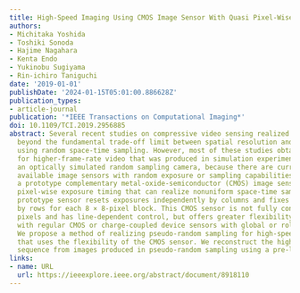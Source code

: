 ```yaml
---
title: High-Speed Imaging Using CMOS Image Sensor With Quasi Pixel-Wise Exposure
authors:
- Michitaka Yoshida
- Toshiki Sonoda
- Hajime Nagahara
- Kenta Endo
- Yukinobu Sugiyama
- Rin-ichiro Taniguchi
date: '2019-01-01'
publishDate: '2024-01-15T05:01:00.886628Z'
publication_types:
- article-journal
publication: '*IEEE Transactions on Computational Imaging*'
doi: 10.1109/TCI.2019.2956885
abstract: Several recent studies on compressive video sensing realized scene capture
  beyond the fundamental trade-off limit between spatial resolution and temporal resolution
  using random space-time sampling. However, most of these studies obtained results
  for higher-frame-rate video that was produced in simulation experiments or using
  an optically simulated random sampling camera, because there are currently no commercially
  available image sensors with random exposure or sampling capabilities. We fabricated
  a prototype complementary metal-oxide-semiconductor (CMOS) image sensor with quasi
  pixel-wise exposure timing that can realize nonuniform space-time sampling. The
  prototype sensor resets exposures independently by columns and fixes these exposures
  by rows for each 8 × 8-pixel block. This CMOS sensor is not fully controllable the
  pixels and has line-dependent control, but offers greater flexibility when compared
  with regular CMOS or charge-coupled device sensors with global or rolling shutters.
  We propose a method of realizing pseudo-random sampling for high-speed video acquisition
  that uses the flexibility of the CMOS sensor. We reconstruct the high-speed video
  sequence from images produced in pseudo-random sampling using a pre-learned decoder.
links:
- name: URL
  url: https://ieeexplore.ieee.org/abstract/document/8918110
---
```

